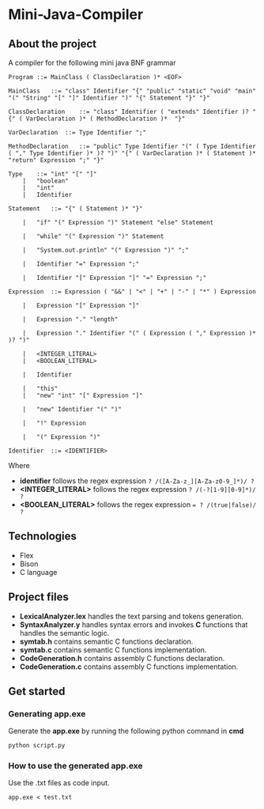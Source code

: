 # Mini-Java-Compiler
## About the project 
A compiler for the following mini java BNF grammar 
```
Program	::=	MainClass ( ClassDeclaration )* <EOF>

MainClass	::=	"class" Identifier "{" "public" "static" "void" "main" "(" "String" "[" "]" Identifier ")" "{" Statement "}" "}"

ClassDeclaration	::=	"class" Identifier ( "extends" Identifier )? "{" ( VarDeclaration )* ( MethodDeclaration )*  "}"

VarDeclaration	::=	Type Identifier ";"

MethodDeclaration	::=	"public" Type Identifier "(" ( Type Identifier ( "," Type Identifier )* )? ")" "{" ( VarDeclaration )* ( Statement )* "return" Expression ";" "}"

Type	::=	"int" "[" "]"
	|	"boolean"
	|	"int"
	|	Identifier

Statement	::=	"{" ( Statement )* "}"

	|	"if" "(" Expression ")" Statement "else" Statement

	|	"while" "(" Expression ")" Statement

	|	"System.out.println" "(" Expression ")" ";"

	|	Identifier "=" Expression ";"

	|	Identifier "[" Expression "]" "=" Expression ";"

Expression	::=	Expression ( "&&" | "<" | "+" | "-" | "*" ) Expression

	|	Expression "[" Expression "]"

	|	Expression "." "length"

	|	Expression "." Identifier "(" ( Expression ( "," Expression )* )? ")"

	|	<INTEGER_LITERAL>
	|	<BOOLEAN_LITERAL>

	|	Identifier

	|	"this"
	|	"new" "int" "[" Expression "]"

	|	"new" Identifier "(" ")"

	|	"!" Expression

	|	"(" Expression ")"

Identifier	::=	<IDENTIFIER>

```
Where
 - **identifier** follows the regex expression ```? /([A-Za-z_][A-Za-z0-9_]*)/ ? ```
 - **<INTEGER_LITERAL>** follows the regex expression ```? /(-?[1-9][0-9]*)/ ?  ```
 - **<BOOLEAN_LITERAL>** follows the regex expression ```= ? /(true|false)/ ?  ```

## Technologies
- Flex
- Bison
- C language
## Project files
- **LexicalAnalyzer.lex** handles the text parsing and tokens generation.
- **SyntaxAnalyzer.y** handles syntax errors and invokes **C** functions that handles the semantic logic.
- **symtab.h** contains semantic C functions declaration.
- **symtab.c** contains semantic C functions implementation.
- **CodeGeneration.h** contains assembly C functions declaration.
- **CodeGeneration.c** contains assembly C functions implementation.

## Get started
### Generating app.exe
Generate the **app.exe** by running the following python command in **cmd**
```py
python script.py 
```
### How to use the generated app.exe 
Use the .txt files as code input.
```
app.exe < test.txt
```
